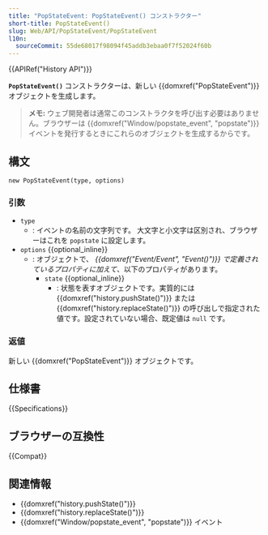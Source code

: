 ```yaml
---
title: "PopStateEvent: PopStateEvent() コンストラクター"
short-title: PopStateEvent()
slug: Web/API/PopStateEvent/PopStateEvent
l10n:
  sourceCommit: 55de68017f98094f45addb3ebaa0f7f52024f60b
---
```


{{APIRef("History API")}}

**`PopStateEvent()`** コンストラクターは、新しい {{domxref("PopStateEvent")}} オブジェクトを生成します。

> **メモ:** ウェブ開発者は通常このコンストラクタを呼び出す必要はありません。ブラウザーは {{domxref("Window/popstate_event", "popstate")}} イベントを発行するときにこれらのオブジェクトを生成するからです。

## 構文

```js-nolint
new PopStateEvent(type, options)
```

### 引数

- `type`
  - : イベントの名前の文字列です。
    大文字と小文字は区別され、ブラウザーはこれを `popstate` に設定します。
- `options` {{optional_inline}}
  - : オブジェクトで、 _{{domxref("Event/Event", "Event()")}} で定義されているプロパティに加えて_、以下のプロパティがあります。
    - `state` {{optional_inline}}
      - : 状態を表すオブジェクトです。実質的には {{domxref("history.pushState()")}} または {{domxref("history.replaceState()")}} の呼び出しで指定された値です。設定されていない場合、既定値は `null` です。

### 返値

新しい {{domxref("PopStateEvent")}} オブジェクトです。

## 仕様書

{{Specifications}}

## ブラウザーの互換性

{{Compat}}

## 関連情報

- {{domxref("history.pushState()")}}
- {{domxref("history.replaceState()")}}
- {{domxref("Window/popstate_event", "popstate")}} イベント
